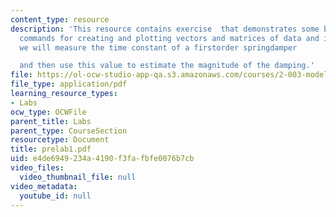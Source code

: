 ```yaml
---
content_type: resource
description: 'This resource contains exercise  that demonstrates some basic MATLAB
  commands for creating and plotting vectors and matrices of data and in this lab
  we will measure the time constant of a firstorder springdamper

  and then use this value to estimate the magnitude of the damping.'
file: https://ol-ocw-studio-app-qa.s3.amazonaws.com/courses/2-003-modeling-dynamics-and-control-i-spring-2005/e4de6949234a4190f3fafbfe0076b7cb_prelab1.pdf
file_type: application/pdf
learning_resource_types:
- Labs
ocw_type: OCWFile
parent_title: Labs
parent_type: CourseSection
resourcetype: Document
title: prelab1.pdf
uid: e4de6949-234a-4190-f3fa-fbfe0076b7cb
video_files:
  video_thumbnail_file: null
video_metadata:
  youtube_id: null
---
```

